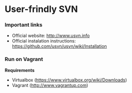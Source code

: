 User-frindly SVN
================

### Important links
 * Official website: http://www.usvn.info
 * Official instalation instructions: https://github.com/usvn/usvn/wiki/Installation

### Run on Vagrant

**Requirements**
 * Virtualbox (https://www.virtualbox.org/wiki/Downloads)
 * Vagrant (http://www.vagrantup.com)

